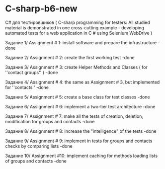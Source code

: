 # C-sharp-b6-new
С# для тестировщиков 
( C-sharp programming for testers:
All studied material is demonstrated in one cross-cutting example - 
developing automated tests for a web application in C # using Selenium WebDrive ) 

Задание 1/ Assignment # 1: install software and prepare the infrastructure -done

Задание 2/ Assignment # 2: create the first working test -done

Задание 3/ Assignment # 3: create Helper Methods and Classes ( for ''contact groups'' ) -done

Задание 4/ Assignment # 4: the same as Assignment # 3, but implemented for ''contacts'' -done

Задание 5/ Assignment # 5: create a base class for test classes -done

Задание 6/ Assignment # 6: implement a two-tier test architecture -done

Задание 7/ Assignment # 7: make all the tests of creation, deletion, modification for groups and contacts -done

Задание 8/ Assignment # 8: increase the "intelligence" of the tests -done

Задание 9/ Assignment # 9: implement in tests for groups and contacts checks by comparing lists -done

Задание 10/ Assignment #10: implement caching for methods loading lists of groups and contacts -done
